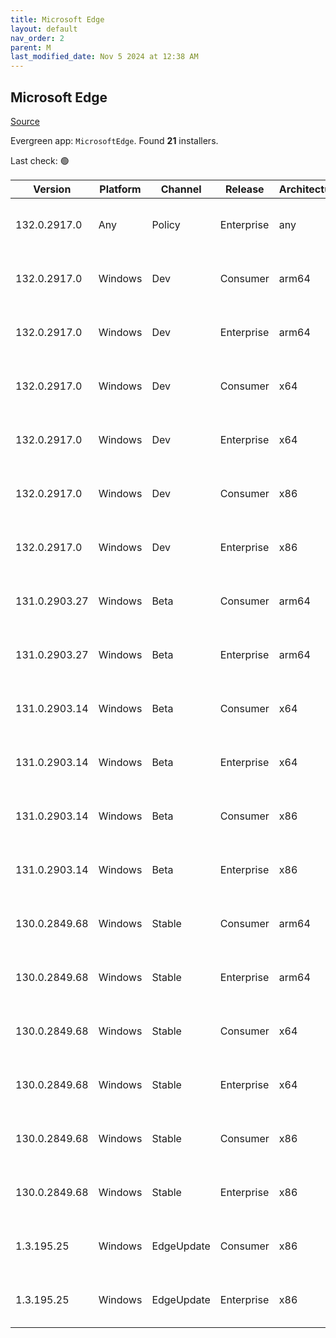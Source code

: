 ```yaml
---
title: Microsoft Edge
layout: default
nav_order: 2
parent: M
last_modified_date: Nov 5 2024 at 12:38 AM
---
```


## Microsoft Edge

[Source](https://www.microsoft.com/edge)

Evergreen app: `MicrosoftEdge`. Found **21** installers.

Last check: 🟢

| Version       | Platform | Channel    | Release    | Architecture | Hash                                                             | URI                                                                                                                                                                                                                                                                                                                      |
| ------------- | -------- | ---------- | ---------- | ------------ | ---------------------------------------------------------------- | ------------------------------------------------------------------------------------------------------------------------------------------------------------------------------------------------------------------------------------------------------------------------------------------------------------------------ |
| 132.0.2917.0  | Any      | Policy     | Enterprise | any          | 8C31DC3E9BCC8749B4D104D1E8854F89BA13B28A159C560DD8F8D1949DBA35F6 | [https://msedge.sf.dl.delivery.mp.microsoft.com/filestreamingservice/files/299932cc-4421-4726-8532-91901683db51/MicrosoftEdgePolicyTemplates.cab](https://msedge.sf.dl.delivery.mp.microsoft.com/filestreamingservice/files/299932cc-4421-4726-8532-91901683db51/MicrosoftEdgePolicyTemplates.cab)                       |
| 132.0.2917.0  | Windows  | Dev        | Consumer   | arm64        | 6D27ED43876E11EB9C2FA1F087CC12BD9F23D54D4728F3EA10F3E7147D462B27 | [https://msedge.sf.dl.delivery.mp.microsoft.com/filestreamingservice/files/7cc41b06-575a-4aaa-97b9-31a3d01d056e/MicrosoftEdgeDevEnterpriseARM64.msi](https://msedge.sf.dl.delivery.mp.microsoft.com/filestreamingservice/files/7cc41b06-575a-4aaa-97b9-31a3d01d056e/MicrosoftEdgeDevEnterpriseARM64.msi)                 |
| 132.0.2917.0  | Windows  | Dev        | Enterprise | arm64        | 6D27ED43876E11EB9C2FA1F087CC12BD9F23D54D4728F3EA10F3E7147D462B27 | [https://msedge.sf.dl.delivery.mp.microsoft.com/filestreamingservice/files/7cc41b06-575a-4aaa-97b9-31a3d01d056e/MicrosoftEdgeDevEnterpriseARM64.msi](https://msedge.sf.dl.delivery.mp.microsoft.com/filestreamingservice/files/7cc41b06-575a-4aaa-97b9-31a3d01d056e/MicrosoftEdgeDevEnterpriseARM64.msi)                 |
| 132.0.2917.0  | Windows  | Dev        | Consumer   | x64          | 8A5A2764F72E5D57915775A50BEB822FFFDD9BC18F67F19ED773B095A17DB315 | [https://msedge.sf.dl.delivery.mp.microsoft.com/filestreamingservice/files/e18c7c1a-4fe1-4c2f-9741-f53ab0279149/MicrosoftEdgeDevEnterpriseX64.msi](https://msedge.sf.dl.delivery.mp.microsoft.com/filestreamingservice/files/e18c7c1a-4fe1-4c2f-9741-f53ab0279149/MicrosoftEdgeDevEnterpriseX64.msi)                     |
| 132.0.2917.0  | Windows  | Dev        | Enterprise | x64          | 8A5A2764F72E5D57915775A50BEB822FFFDD9BC18F67F19ED773B095A17DB315 | [https://msedge.sf.dl.delivery.mp.microsoft.com/filestreamingservice/files/e18c7c1a-4fe1-4c2f-9741-f53ab0279149/MicrosoftEdgeDevEnterpriseX64.msi](https://msedge.sf.dl.delivery.mp.microsoft.com/filestreamingservice/files/e18c7c1a-4fe1-4c2f-9741-f53ab0279149/MicrosoftEdgeDevEnterpriseX64.msi)                     |
| 132.0.2917.0  | Windows  | Dev        | Consumer   | x86          | C2C1B9D993E655F41DB8E30A6B813AD913FEF80A7F878177E8C02A40A219E2D9 | [https://msedge.sf.dl.delivery.mp.microsoft.com/filestreamingservice/files/3a13989a-41b4-444f-8880-3e589463ac55/MicrosoftEdgeDevEnterpriseX86.msi](https://msedge.sf.dl.delivery.mp.microsoft.com/filestreamingservice/files/3a13989a-41b4-444f-8880-3e589463ac55/MicrosoftEdgeDevEnterpriseX86.msi)                     |
| 132.0.2917.0  | Windows  | Dev        | Enterprise | x86          | C2C1B9D993E655F41DB8E30A6B813AD913FEF80A7F878177E8C02A40A219E2D9 | [https://msedge.sf.dl.delivery.mp.microsoft.com/filestreamingservice/files/3a13989a-41b4-444f-8880-3e589463ac55/MicrosoftEdgeDevEnterpriseX86.msi](https://msedge.sf.dl.delivery.mp.microsoft.com/filestreamingservice/files/3a13989a-41b4-444f-8880-3e589463ac55/MicrosoftEdgeDevEnterpriseX86.msi)                     |
| 131.0.2903.27 | Windows  | Beta       | Consumer   | arm64        | 1A9E315638FF637F0269E64EE2672B4A24B08D9D69ED1D8CCD3579F43C3B7158 | [https://msedge.sf.dl.delivery.mp.microsoft.com/filestreamingservice/files/41baf0bc-3c4a-4683-a744-aa9f061bab3b/MicrosoftEdgeBetaEnterpriseARM64.msi](https://msedge.sf.dl.delivery.mp.microsoft.com/filestreamingservice/files/41baf0bc-3c4a-4683-a744-aa9f061bab3b/MicrosoftEdgeBetaEnterpriseARM64.msi)               |
| 131.0.2903.27 | Windows  | Beta       | Enterprise | arm64        | 1A9E315638FF637F0269E64EE2672B4A24B08D9D69ED1D8CCD3579F43C3B7158 | [https://msedge.sf.dl.delivery.mp.microsoft.com/filestreamingservice/files/41baf0bc-3c4a-4683-a744-aa9f061bab3b/MicrosoftEdgeBetaEnterpriseARM64.msi](https://msedge.sf.dl.delivery.mp.microsoft.com/filestreamingservice/files/41baf0bc-3c4a-4683-a744-aa9f061bab3b/MicrosoftEdgeBetaEnterpriseARM64.msi)               |
| 131.0.2903.14 | Windows  | Beta       | Consumer   | x64          | 5F3CEAE67C3154C59E65526C6E2DF4CEBC26B583E2B39905CCD35C9554CB4B21 | [https://msedge.sf.dl.delivery.mp.microsoft.com/filestreamingservice/files/b980a604-e783-4590-8ec8-9f5d10da722a/MicrosoftEdgeBetaEnterpriseX64.msi](https://msedge.sf.dl.delivery.mp.microsoft.com/filestreamingservice/files/b980a604-e783-4590-8ec8-9f5d10da722a/MicrosoftEdgeBetaEnterpriseX64.msi)                   |
| 131.0.2903.14 | Windows  | Beta       | Enterprise | x64          | 5F3CEAE67C3154C59E65526C6E2DF4CEBC26B583E2B39905CCD35C9554CB4B21 | [https://msedge.sf.dl.delivery.mp.microsoft.com/filestreamingservice/files/b980a604-e783-4590-8ec8-9f5d10da722a/MicrosoftEdgeBetaEnterpriseX64.msi](https://msedge.sf.dl.delivery.mp.microsoft.com/filestreamingservice/files/b980a604-e783-4590-8ec8-9f5d10da722a/MicrosoftEdgeBetaEnterpriseX64.msi)                   |
| 131.0.2903.14 | Windows  | Beta       | Consumer   | x86          | 701790EF8A426C83E1E500FF0080F00DF227DAD70B4EF2749BE70FB99A7F88FA | [https://msedge.sf.dl.delivery.mp.microsoft.com/filestreamingservice/files/e1e6fc23-9b9e-40b6-bad0-7a721303b093/MicrosoftEdgeBetaEnterpriseX86.msi](https://msedge.sf.dl.delivery.mp.microsoft.com/filestreamingservice/files/e1e6fc23-9b9e-40b6-bad0-7a721303b093/MicrosoftEdgeBetaEnterpriseX86.msi)                   |
| 131.0.2903.14 | Windows  | Beta       | Enterprise | x86          | 701790EF8A426C83E1E500FF0080F00DF227DAD70B4EF2749BE70FB99A7F88FA | [https://msedge.sf.dl.delivery.mp.microsoft.com/filestreamingservice/files/e1e6fc23-9b9e-40b6-bad0-7a721303b093/MicrosoftEdgeBetaEnterpriseX86.msi](https://msedge.sf.dl.delivery.mp.microsoft.com/filestreamingservice/files/e1e6fc23-9b9e-40b6-bad0-7a721303b093/MicrosoftEdgeBetaEnterpriseX86.msi)                   |
| 130.0.2849.68 | Windows  | Stable     | Consumer   | arm64        | 5D6B36E81FDB3DC1FE38FD804E51C861C1656D5EE58EDA951C9768189E652831 | [https://msedge.sf.dl.delivery.mp.microsoft.com/filestreamingservice/files/f465b6ec-0552-472a-bdb1-2a6325ec2903/MicrosoftEdgeEnterpriseARM64.msi](https://msedge.sf.dl.delivery.mp.microsoft.com/filestreamingservice/files/f465b6ec-0552-472a-bdb1-2a6325ec2903/MicrosoftEdgeEnterpriseARM64.msi)                       |
| 130.0.2849.68 | Windows  | Stable     | Enterprise | arm64        | 5D6B36E81FDB3DC1FE38FD804E51C861C1656D5EE58EDA951C9768189E652831 | [https://msedge.sf.dl.delivery.mp.microsoft.com/filestreamingservice/files/f465b6ec-0552-472a-bdb1-2a6325ec2903/MicrosoftEdgeEnterpriseARM64.msi](https://msedge.sf.dl.delivery.mp.microsoft.com/filestreamingservice/files/f465b6ec-0552-472a-bdb1-2a6325ec2903/MicrosoftEdgeEnterpriseARM64.msi)                       |
| 130.0.2849.68 | Windows  | Stable     | Consumer   | x64          | 8749245959664BDE1862BE4D152C5C87CE1BD47509BF09636E186E5A208817CB | [https://msedge.sf.dl.delivery.mp.microsoft.com/filestreamingservice/files/ec95ce57-49d2-4a16-b92b-2994e1aea498/MicrosoftEdgeEnterpriseX64.msi](https://msedge.sf.dl.delivery.mp.microsoft.com/filestreamingservice/files/ec95ce57-49d2-4a16-b92b-2994e1aea498/MicrosoftEdgeEnterpriseX64.msi)                           |
| 130.0.2849.68 | Windows  | Stable     | Enterprise | x64          | 8749245959664BDE1862BE4D152C5C87CE1BD47509BF09636E186E5A208817CB | [https://msedge.sf.dl.delivery.mp.microsoft.com/filestreamingservice/files/ec95ce57-49d2-4a16-b92b-2994e1aea498/MicrosoftEdgeEnterpriseX64.msi](https://msedge.sf.dl.delivery.mp.microsoft.com/filestreamingservice/files/ec95ce57-49d2-4a16-b92b-2994e1aea498/MicrosoftEdgeEnterpriseX64.msi)                           |
| 130.0.2849.68 | Windows  | Stable     | Consumer   | x86          | F0CCD15BDBF85001BB7E18D8ED08ABFE0E0FBF8A146D3F16E3A1DD18E9FA0D68 | [https://msedge.sf.dl.delivery.mp.microsoft.com/filestreamingservice/files/0ec58d1d-cea4-4716-b5be-abee275f5133/MicrosoftEdgeEnterpriseX86.msi](https://msedge.sf.dl.delivery.mp.microsoft.com/filestreamingservice/files/0ec58d1d-cea4-4716-b5be-abee275f5133/MicrosoftEdgeEnterpriseX86.msi)                           |
| 130.0.2849.68 | Windows  | Stable     | Enterprise | x86          | F0CCD15BDBF85001BB7E18D8ED08ABFE0E0FBF8A146D3F16E3A1DD18E9FA0D68 | [https://msedge.sf.dl.delivery.mp.microsoft.com/filestreamingservice/files/0ec58d1d-cea4-4716-b5be-abee275f5133/MicrosoftEdgeEnterpriseX86.msi](https://msedge.sf.dl.delivery.mp.microsoft.com/filestreamingservice/files/0ec58d1d-cea4-4716-b5be-abee275f5133/MicrosoftEdgeEnterpriseX86.msi)                           |
| 1.3.195.25    | Windows  | EdgeUpdate | Consumer   | x86          | EEE99F71BF20C98B3EB770C463C4E9F6959EA607EC0857E37D5852FC637516B3 | [https://msedge.sf.dl.delivery.mp.microsoft.com/filestreamingservice/files/fb83113f-2174-4276-b2b4-72671acf8bff/MicrosoftEdgeUpdateSetup_X86_1.3.195.25.exe](https://msedge.sf.dl.delivery.mp.microsoft.com/filestreamingservice/files/fb83113f-2174-4276-b2b4-72671acf8bff/MicrosoftEdgeUpdateSetup_X86_1.3.195.25.exe) |
| 1.3.195.25    | Windows  | EdgeUpdate | Enterprise | x86          | EEE99F71BF20C98B3EB770C463C4E9F6959EA607EC0857E37D5852FC637516B3 | [https://msedge.sf.dl.delivery.mp.microsoft.com/filestreamingservice/files/fb83113f-2174-4276-b2b4-72671acf8bff/MicrosoftEdgeUpdateSetup_X86_1.3.195.25.exe](https://msedge.sf.dl.delivery.mp.microsoft.com/filestreamingservice/files/fb83113f-2174-4276-b2b4-72671acf8bff/MicrosoftEdgeUpdateSetup_X86_1.3.195.25.exe) |
